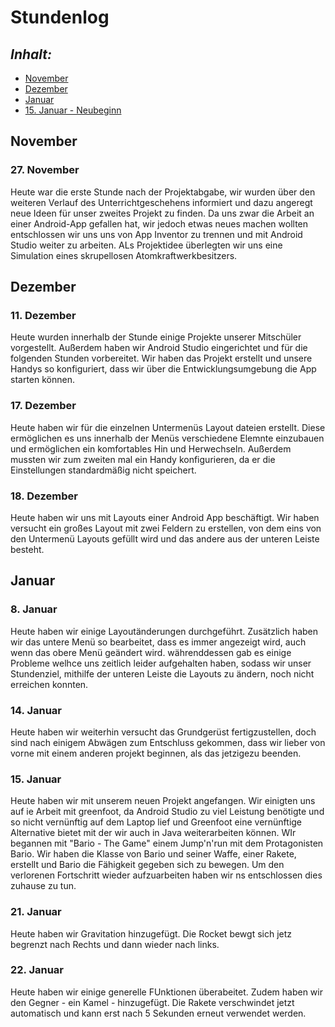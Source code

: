 # Stundenlog

## *Inhalt:* <a name="Inhalt"></a>
* [November](#November)
* [Dezember](#Dezember)
* [Januar](#Januar)
* [15. Januar - Neubeginn](#Neu)


## November <a name="November"></a>

### 27. November

Heute war die erste Stunde nach der Projektabgabe, wir wurden über den weiteren Verlauf des Unterrichtgeschehens informiert und dazu angeregt neue Ideen für unser zweites Projekt zu finden. Da uns zwar die Arbeit an einer Android-App gefallen hat, wir jedoch etwas neues machen wollten entschlossen wir uns uns von App Inventor zu trennen und mit Android Studio weiter zu arbeiten. ALs Projektidee überlegten wir uns eine Simulation eines skrupellosen Atomkraftwerkbesitzers.


## Dezember <a name="Dezember"></a>

### 11. Dezember

Heute wurden innerhalb der Stunde einige Projekte unserer Mitschüler vorgestellt. Außerdem haben wir Android Studio eingerichtet und für die folgenden Stunden vorbereitet. Wir haben das Projekt erstellt und unsere Handys so konfiguriert, dass wir über die Entwicklungsumgebung die App starten können.


### 17. Dezember

Heute haben wir für die einzelnen Untermenüs Layout dateien erstellt. Diese ermöglichen es uns innerhalb der Menüs verschiedene Elemnte einzubauen und ermöglichen ein komfortables Hin und Herwechseln. Außerdem mussten wir zum zweiten mal ein Handy konfigurieren, da er die Einstellungen standardmäßig nicht speichert.


### 18. Dezember 

Heute haben wir uns mit Layouts einer Android App beschäftigt. Wir haben versucht ein großes Layout mit zwei Feldern zu erstellen, von dem eins von den Untermenü Layouts gefüllt wird und das andere aus der unteren Leiste besteht. 


## Januar <a name="Januar"></a>

### 8. Januar

Heute haben wir einige Layoutänderungen durchgeführt. Zusätzlich haben wir das untere Menü so bearbeitet, dass es immer angezeigt wird, auch wenn das obere Menü geändert wird. währenddessen gab es einige Probleme welhce uns zeitlich leider aufgehalten haben, sodass wir unser Stundenziel, mithilfe der unteren Leiste die Layouts zu ändern, noch nicht erreichen konnten. 

### 14. Januar

Heute haben wir weiterhin versucht das Grundgerüst fertigzustellen, doch sind nach einigem Abwägen zum Entschluss gekommen, dass wir lieber von vorne mit einem anderen projekt beginnen, als das jetzigezu beenden.

### 15. Januar <a name="Neu"></a>

Heute haben wir mit unserem neuen Projekt angefangen. Wir einigten uns auf ie Arbeit mit greenfoot, da Android Studio zu viel Leistung benötigte und so nicht vernünftig auf dem Laptop lief und Greenfoot eine vernünftige Alternative bietet mit der wir auch in Java weiterarbeiten können. WIr begannen mit "Bario - The Game" einem Jump'n'run mit dem Protagonisten Bario. Wir haben die Klasse von Bario und seiner Waffe, einer Rakete, erstellt und Bario die Fähigkeit gegeben sich zu bewegen. Um den verlorenen Fortschritt wieder aufzuarbeiten haben wir ns entschlossen dies zuhause zu tun.

### 21. Januar

Heute haben wir Gravitation hinzugefügt. Die Rocket bewgt sich jetz begrenzt nach Rechts und dann wieder nach links. 

### 22. Januar

Heute haben wir einige generelle FUnktionen überabeitet. Zudem haben wir den Gegner - ein Kamel - hinzugefügt. Die Rakete verschwindet jetzt automatisch und kann erst nach 5 Sekunden erneut verwendet werden.
